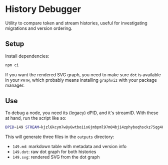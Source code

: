 # History Debugger
Utility to compare token and stream histories, useful for investigating migrations and version ordering.

## Setup
Install dependencies:

```bash
npm ci
```

If you want the rendered SVG graph, you need to make sure `dot` is available in your `PATH`, which probably means installing `graphviz` with your package manager.

## Use
To debug a node, you need its (legacy) dPID, and it's streamID. With these at hand, run the script like so:

```bash
DPID=149 STREAM=kjzl6kcym7w8y6wtboiio6jmbpml97m04bji4zphyboqhsckz75qg48efglcjox npx tsx src/index.ts
```

This will generate three files in the `outputs` directory:
- `149.md`: markdown table with metadata and version info
- `149.dot`: raw dot graph for both histories
- `149.svg`: rendered SVG from the dot graph

